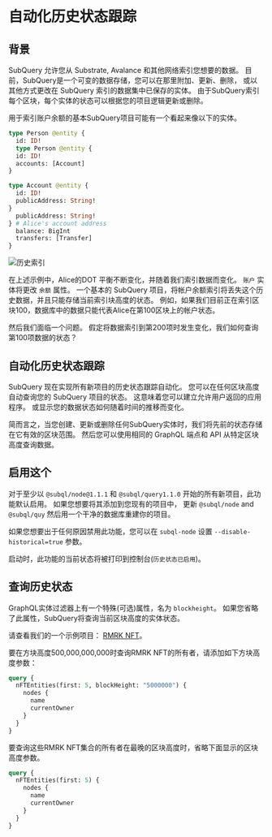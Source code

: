 # 自动化历史状态跟踪

## 背景

SubQuery 允许您从 Substrate, Avalance 和其他网络索引您想要的数据。 目前，SubQuery是一个可变的数据存储，您可以在那里附加、更新、删除， 或以其他方式更改在 SubQuery 索引的数据集中已保存的实体。 由于SubQuery索引每个区块，每个实体的状态可以根据您的项目逻辑更新或删除。

用于索引账户余额的基本SubQuery项目可能有一个看起来像以下的实体。

```graphql
type Person @entity {
  id: ID!
  type Person @entity {
  id: ID!
  accounts: [Account] 
}

type Account @entity {
  id: ID!
  publicAddress: String!
}
  publicAddress: String!
} # Alice's account address
  balance: BigInt
  transfers: [Transfer]
}
```

![历史索引](/assets/img/historic_indexing.png)

在上述示例中，Alice的DOT 平衡不断变化，并随着我们索引数据而变化。 `账户` 实体将更改 `余额` 属性。 一个基本的 SubQuery 项目，将帐户余额索引将丢失这个历史数据，并且只能存储当前索引块高度的状态。 例如，如果我们目前正在索引区块100，数据库中的数据只能代表Alice在第100区块上的帐户状态。

然后我们面临一个问题。 假定将数据索引到第200项时发生变化，我们如何查询第100项数据的状态？

## 自动化历史状态跟踪

SubQuery 现在实现所有新项目的历史状态跟踪自动化。 您可以在任何区块高度自动查询您的 SubQuery 项目的状态。 这意味着您可以建立允许用户返回的应用程序。 或显示您的数据状态如何随着时间的推移而变化。

简而言之，当您创建、更新或删除任何SubQuery实体时，我们将先前的状态存储在它有效的区块范围。 然后您可以使用相同的 GraphQL 端点和 API 从特定区块高度查询数据。

## 启用这个

对于至少以 `@subql/node@1.1.1` 和 `@subql/query1.1.0` 开始的所有新项目，此功能默认启用。 如果您想要将其添加到您现有的项目中， 更新 `@subql/node` and `@subql/quy` 然后用一个干净的数据库重建你的项目。

如果您想要出于任何原因禁用此功能，您可以在 `subql-node` 设置 `--disable-historical=true` 参数。

启动时，此功能的当前状态将被打印到控制台(`历史状态已启用`)。

## 查询历史状态

GraphQL实体过滤器上有一个特殊(可选)属性，名为 `blockheight`。 如果您省略了此属性，SubQuery将查询当前区块高度的实体状态。

请查看我们的一个示例项目： [RMRK NFT](https://explorer.subquery.network/subquery/subquery/rmrk-nft-historical)。

要在方块高度500,000,000,000时查询RMRK NFT的所有者，请添加如下方块高度参数：

```graphql
query {
  nFTEntities(first: 5, blockHeight: "5000000") {
    nodes {
      name
      currentOwner
    }
  }
}
```

要查询这些RMRK NFT集合的所有者在最晚的区块高度时，省略下面显示的区块高度参数。

```graphql
query {
  nFTEntities(first: 5) {
    nodes {
      name
      currentOwner
    }
  }
}
```